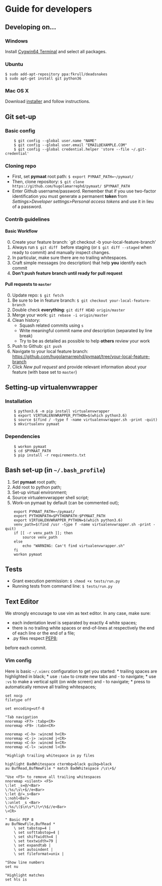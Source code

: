 # Guide for developers
## Developing on...
### Windows
Install [Cygwin64 Terminal](https://cygwin.com/install.html) and select all packages.

### Ubuntu
    $ sudo add-apt-repository ppa:fkrull/deadsnakes
    $ sudo apt-get install git python36

### Mac OS X
Download [installer](https://www.python.org/ftp/python/3.6.3/python-3.6.3-macosx10.6.pkg) and follow instructions.

## Git set-up
### Basic config
```
    $ git config --global user.name "NAME"
    $ git config --global user.email "EMAIL@EXAMPLE.COM"
    $ git config --global credential.helper 'store --file ~/.git-credential'
```
### Cloning repo
* First, set **pymaat** root path:
    `$ export PYMAAT_PATH=~/pymaat/`
* Then, clone repository:
    `$ git clone https://github.com/hugolamarrephd/pymaat/ $PYMAAT_PATH`
* Enter Github username/password. Remember that if you use two-factor identification you must
generate a permanent **token** from *Settings>Developer settings>Personal access tokens* and use it in lieu of a password.

### Contrib guidelines
#### Basic Workflow
0. Create your feature branch: `git checkout -b your-local-feature-branch'
1. Always run `$ git diff ` before staging (or `$ git diff --staged` when ready to commit) and manually inspect changes.
2. In particular, make sure there are no trailing whitespaces.
3. Craft simple messages (no description) that help **you** identify each commit
4. **Don't push feature branch until ready for pull request**
#### Pull requests to `master`
0. Update repo: `$ git fetch`
1. Be sure to be in feature branch: `$ git checkout your-local-feature-branch`
2. Double check **everything**: `git diff HEAD origin/master`
3. Merge your work: `git rebase -i origin/master`
4. Clean history:
    * Squash related commits using `s`
    * Write meaningful commit name *and* description (separated by line
     break)
    * Try to be as detailed as possible to help **others** review your work
4. Push to Github: `git push`
5. Navigate to your local feature branch:
https://github.com/hugolamarrephd/pymaat/tree/your-local-feature-branch
6. Click *New pull request* and provide relevant information about your
feature (with base set to `master`)

## Setting-up virtualenvwrapper
### Installation
```
    $ python3.6 -m pip install virtualenvwrapper
    $ export VIRTUALENVWRAPPER_PYTHON=$(which python3.6)
    $ source $(find / -type f -name virtualenvwrapper.sh -print -quit)
    $ mkvirtualenv pymaat
```
### Dependencies
```
    $ workon pymaat
    $ cd $PYMAAT_PATH
    $ pip install -r requirements.txt
```
## Bash set-up (in `~/.bash_profile`)
1. Set **pymaat** root path;
2. Add root to python path;
3. Set-up virtual environment;
4. Source virtualenvwrapper shell script;
5. Work-on pymaat by default (can be commented out);
```
    export PYMAAT_PATH=~/pymaat/
    export PYTHONPATH=$PYTHONPATH:$PYMAAT_PATH
    export VIRTUALENVWRAPPER_PYTHON=$(which python3.6)
    venv_path=$(find /usr -type f -name virtualenvwrapper.sh -print -quit)
    if [[ -r venv_path ]]; then
        source venv_path
    else
        echo "WARNING: Can't find virtualenvwrapper.sh"
    fi
    workon pymaat
```
## Tests
* Grant execution permission:
    `$ chmod +x tests/run.py`
* Running tests from command line:
    `$ tests/run.py`

## Text Editor
We strongly encourage to use vim as text editor. In any case, make sure:

* each indentation level is separated by exactly 4 white spaces;
* there is no trailing white spaces or end-of-lines at respectively the end of each line or the end of a file;
* .py files respect [PEP8](https://www.python.org/dev/peps/pep-0008/);

before each commit.

### Vim config
Here is basic `~/.vimrc` configuration to get you started:
    * trailing spaces are highlighted in black;
    * use `:tabe` to create new tabs and <F7>-<F9> to navigate;
    * use `:vs` to make a vertical split (on wide screen) and <CTRL-H>-<CRTL-L>
    to navigate;
    * press <F5> to automatically remove all trailing whitespaces;
```
set nocp
filetype off

set encoding=utf-8

"Tab navigation
nnoremap <F7> :tabp<CR>
nnoremap <F9> :tabn<CR>

nnoremap <C-h> :wincmd h<CR>
nnoremap <C-j> :wincmd j<CR>
nnoremap <C-k> :wincmd k<CR>
nnoremap <C-l> :wincmd l<CR>

"Highligh trailing whitespace in py files

highlight BadWhitespace ctermbg=black guibg=black
au BufRead,BufNewFile * match BadWhitespace /\s\+$/

"Use <F5> to remove all trailing whitespaces
nnoremap <silent> <F5>
\:let _s=@/<Bar>
\:%s/\s\+$//e<Bar>
\:let @/=_s<Bar>
\:nohl<Bar>
\:unlet _s <Bar>
\:%s/\($\n\s*\)\+\%$//e<Bar>
\<CR>

" Basic PEP 8
au BufNewFile,BufRead *
    \ set tabstop=4 |
    \ set softtabstop=4 |
    \ set shiftwidth=4 |
    \ set textwidth=79 |
    \ set expandtab |
    \ set autoindent |
    \ set fileformat=unix |

"Show line numbers
set nu

"Highlight matches
set hls is
```
